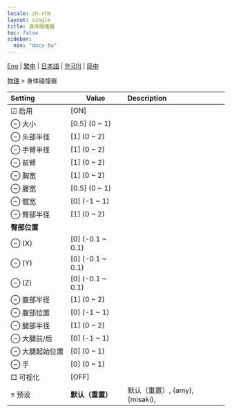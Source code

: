 ```yaml
---
locale: zh-rCN
layout: single
title: 身体碰撞器
toc: false
sidebar:
  nav: "docs-tw"
---
```

[Eng](/dancexr/menu/2025.4/actor/body_colliders) | [繁中](/tw/dancexr/menu/2025.4/actor/body_colliders) | [日本語](/jp/dancexr/menu/2025.4/actor/body_colliders) | [한국어](/kr/dancexr/menu/2025.4/actor/body_colliders) | [简中](/zh/dancexr/menu/2025.4/actor/body_colliders)

[物理](../menu#物理) > 身体碰撞器



| Setting | Value | Description |
| :--- | --- | :--- |
|<nobr> ☑ 启用</nobr>| [ON] | 
|<nobr> ⊖ 大小</nobr>| [0.5] (0 ~ 1) | 
|<nobr> ⊖ 头部半径</nobr>| [1] (0 ~ 2) | 
|<nobr> ⊖ 手臂半径</nobr>| [1] (0 ~ 2) | 
|<nobr> ⊖ 前臂</nobr>| [1] (0 ~ 2) | 
|<nobr> ⊖ 胸宽</nobr>| [1] (0 ~ 2) | 
|<nobr> ⊖ 腰宽</nobr>| [0.5] (0 ~ 1) | 
|<nobr> ⊖ 髋宽</nobr>| [0] (-1 ~ 1) | 
|<nobr> ⊖ 臀部半径</nobr>| [1] (0 ~ 2) | 
|<nobr> **臀部位置**</nobr>|| 
|<nobr> ⊖ (X)</nobr>| [0] (-0.1 ~ 0.1) | 
|<nobr> ⊖ (Y)</nobr>| [0] (-0.1 ~ 0.1) | 
|<nobr> ⊖ (Z)</nobr>| [0] (-0.1 ~ 0.1) | 
|<nobr> ⊖ 腹部半径</nobr>| [1] (0 ~ 2) | 
|<nobr> ⊖ 腹部位置</nobr>| [0] (-1 ~ 1) | 
|<nobr> ⊖ 腿部半径</nobr>| [1] (0 ~ 2) | 
|<nobr> ⊖ 大腿前/后</nobr>| [0] (-1 ~ 1) | 
|<nobr> ⊖ 大腿起始位置</nobr>| [0] (0 ~ 1) | 
|<nobr> ⊖ 手</nobr>| [0] (0 ~ 1) | 
|<nobr> □ 可视化</nobr>| [OFF] | 
|<nobr> ≡ 预设</nobr>| **默认（重置）** | 默认（重置）, (amy), (misaki),  |
